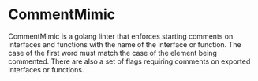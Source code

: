 # CommentMimic

CommentMimic is a golang linter that enforces starting comments on interfaces
and functions with the name of the interface or function. The case of the first
word must match the case of the element being commented. There are also a set of
flags requiring comments on exported interfaces or functions.
